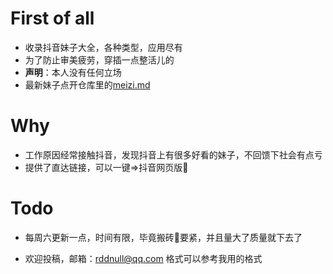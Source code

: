 # First of all

- 收录抖音妹子大全，各种类型，应用尽有
- 为了防止审美疲劳，穿插一点整活儿的
- **声明**：本人没有任何立场
- 最新妹子点开仓库里的[meizi.md](https://github.com/radiumtall/meizidaquan/blob/main/meizi.md)



# Why 



- 工作原因经常接触抖音，发现抖音上有很多好看的妹子，不回馈下社会有点亏
- 提供了直达链接，可以一键=>抖音网页版🎵

# Todo



- 每周六更新一点，时间有限，毕竟搬砖🧱要紧，并且量大了质量就下去了

- 欢迎投稿，邮箱：rddnull@qq.com 格式可以参考我用的格式









